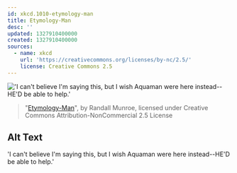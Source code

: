 ```yaml
---
id: xkcd.1010-etymology-man
title: Etymology-Man
desc: ''
updated: 1327910400000
created: 1327910400000
sources:
  - name: xkcd
    url: 'https://creativecommons.org/licenses/by-nc/2.5/'
    license: Creative Commons 2.5
---
```

!['I can't believe I'm saying this, but I wish Aquaman were here instead--HE'D be able to help.'](https://imgs.xkcd.com/comics/etymology_man.png)
> "[Etymology-Man](https://xkcd.com/1010/)", by Randall Munroe, licensed under Creative Commons Attribution-NonCommercial 2.5 License

## Alt Text
'I can't believe I'm saying this, but I wish Aquaman were here instead--HE'D be able to help.'
